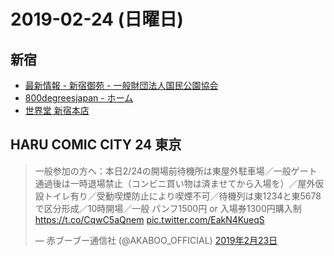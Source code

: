 # 2019-02-24 (日曜日)

## 新宿

- [最新情報 - 新宿御苑 - 一般財団法人国民公園協会](http://fng.or.jp/shinjuku/news/2019/02/post-1391.html)
- [800degreesjapan - ホーム](https://www.facebook.com/800degreesjapan-1478449769151146/)
- [世界堂 新宿本店](https://www.sekaido.co.jp/store/77/)

## HARU COMIC CITY 24 東京

<blockquote class="twitter-tweet" data-lang="ja"><p lang="ja" dir="ltr">一般参加の方へ：本日2/24の開場前待機所は東屋外駐車場／一般ゲート通過後は一時退場禁止（コンビニ買い物は済ませてから入場を）／屋外仮設トイレ有り／受動喫煙防止により喫煙不可／待機列は東1234と東5678で区分形成／10時開場／一般 パンフ1500円 or 入場券1300円購入制<a href="https://t.co/CqwC5aQnem">https://t.co/CqwC5aQnem</a> <a href="https://t.co/EakN4KueqS">pic.twitter.com/EakN4KueqS</a></p>&mdash; 赤ブーブー通信社 (@AKABOO_OFFICIAL) <a href="https://twitter.com/AKABOO_OFFICIAL/status/1099429239084838913?ref_src=twsrc%5Etfw">2019年2月23日</a></blockquote>
<script async src="https://platform.twitter.com/widgets.js" charset="utf-8"></script>
